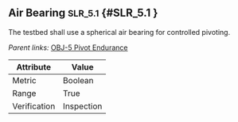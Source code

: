 ## Air Bearing <small>SLR_5.1</small> {#SLR_5.1 }

The testbed shall use a spherical air bearing for controlled pivoting.

*Parent links:* [OBJ-5 Pivot Endurance](OBJ.html#OBJ-5)

| Attribute | Value |
| --------- | ----- |
| Metric | Boolean |
| Range | True |
| Verification | Inspection |


